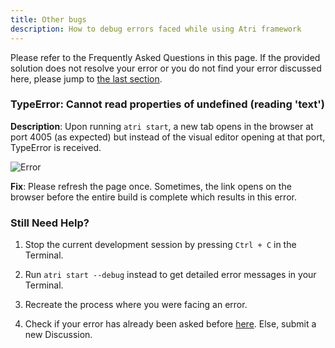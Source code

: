```yaml
---
title: Other bugs
description: How to debug errors faced while using Atri framework
---
```


Please refer to the Frequently Asked Questions in this page. If the provided solution does not resolve your error or you do not find your error discussed here, please jump to [the last section](#still-need-help).

### TypeError: Cannot read properties of undefined (reading 'text')

**Description**: Upon running `atri start`, a new tab opens in the browser at port 4005 (as expected) but instead of the visual editor opening at that port, TypeError is received.

![Error](https://user-images.githubusercontent.com/102641692/194763928-994a98a1-b3fb-4426-af22-16f76ceeeb2a.png)

**Fix**: Please refresh the page once. Sometimes, the link opens on the browser before the entire build is complete which results in this error.

### Still Need Help?

1. Stop the current development session by pressing `Ctrl + C` in the Terminal.

2. Run `atri start --debug` instead to get detailed error messages in your Terminal. 

3. Recreate the process where you were facing an error. 

4. Check if your error has already been asked before [here](https://github.com/Atri-Labs/atrilabs-engine/discussions/categories/help-installation-start). Else, submit a new Discussion.